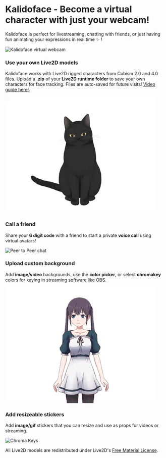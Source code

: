 # Kalidoface - Become a virtual character with just your webcam!

Kalidoface is perfect for livestreaming, chatting with friends, or just having fun animating your expressions in real time ✨ !

![Kalidoface virtual webcam](https://raw.githubusercontent.com/yeemachine/kalidoface-live2d-models/main/promo/TW-Promo-short.gif)

### Use your own Live2D models

Kalidoface works with Live2D rigged characters from Cubism 2.0 and 4.0 files. Upload a <b>.zip</b> of your <b>Live2D runtime folder</b> to save your own characters for face tracking. Files are auto-saved for future visits! [Video guide here!](https://twitter.com/yeemachine/status/1352470128571473920).

![Live2D files support](https://raw.githubusercontent.com/yeemachine/kalidoface-live2d-models/main/FTUE/ftue-live2d.mp4.gif)


### Call a friend

Share your <b>6 digit code</b> with a friend to start a private <b>voice call</b> using virtual avatars!

![Peer to Peer chat](https://raw.githubusercontent.com/yeemachine/kalidoface-live2d-models/main/FTUE/ftue-call.mp4.gif)


### Upload custom background

Add <b>image/video</b> backgrounds, use the <b>color picker</b>, or select <b>chromakey</b> colors for keying in streaming software like OBS.

![Chroma Keys](https://raw.githubusercontent.com/yeemachine/kalidoface-live2d-models/main/FTUE/ftue-bg.mp4.gif)


### Add resizeable stickers

Add <b>image/gif</b> stickers that you can resize and use as props for videos or streaming.

![Chroma Keys](https://raw.githubusercontent.com/yeemachine/kalidoface-live2d-models/main/FTUE/ftue-sticker.mp4.gif)



All Live2D models are redistributed under
Live2D's [Free Material License](https://www.live2d.com/eula/live2d-free-material-license-agreement_en.html).

